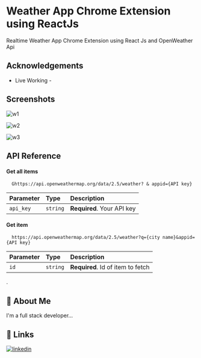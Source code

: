 
# Weather App Chrome Extension using ReactJs

Realtime Weather App Chrome Extension using React Js and OpenWeather Api


## Acknowledgements

 - Live Working - 


## Screenshots

![w1](https://user-images.githubusercontent.com/97735833/222907969-6d33453d-d91d-4cfb-b157-7b075ac23e67.jpg)

![w2](https://user-images.githubusercontent.com/97735833/222908000-daecd4d2-3e75-4dd0-9dcd-4c3ea223bc56.jpg)

![w3](https://user-images.githubusercontent.com/97735833/222908059-06c990eb-e714-435b-96de-d2a981db0288.jpg)


## API Reference

#### Get all items

```http
  Ghttps://api.openweathermap.org/data/2.5/weather? & appid={API key}
```

| Parameter | Type     | Description                |
| :-------- | :------- | :------------------------- |
| `api_key` | `string` | **Required**. Your API key |

#### Get item

```http
  https://api.openweathermap.org/data/2.5/weather?q={city name}&appid={API key}
```

| Parameter | Type     | Description                       |
| :-------- | :------- | :-------------------------------- |
| `id`      | `string` | **Required**. Id of item to fetch |
.


## 🚀 About Me
I'm a full stack developer...


## 🔗 Links

[![linkedin](https://img.shields.io/badge/linkedin-0A66C2?style=for-the-badge&logo=linkedin&logoColor=white)](https://www.linkedin.com/in/arshad-shirgave-a06528214/)


